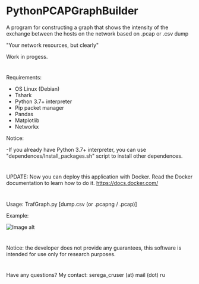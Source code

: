# PythonPCAPGraphBuilder
A program for constructing a graph that shows the intensity of the exchange between the hosts on the network based on .pcap or .csv dump

"Your network resources, but clearly"

Work in progess.
#
Requirements:

- OS Linux (Debian)
- Tshark
- Python 3.7+ interpreter
- Pip packet manager 
- Pandas
- Matplotlib
- Networkx 

Notice: 

-If you already have Python 3.7+ interpreter, you can use  "dependences/Install_packages.sh" script to install other dependences. 

#

UPDATE:
Now you can deploy this application with Docker. Read the Docker documentation to learn how to do it. https://docs.docker.com/

#
Usage: TrafGraph.py [dump.csv (or .pcapng / .pcap)]


Example:


![Image alt](https://github.com/SeregaDeveloper/PythonPCAPGraphBuilder/blob/master/src/graph.png)


#
Notice: the developer does not provide any guarantees, this software is intended for use only for research purposes.
#
Have any questions? My contact: serega_cruser (at) mail (dot) ru
#
